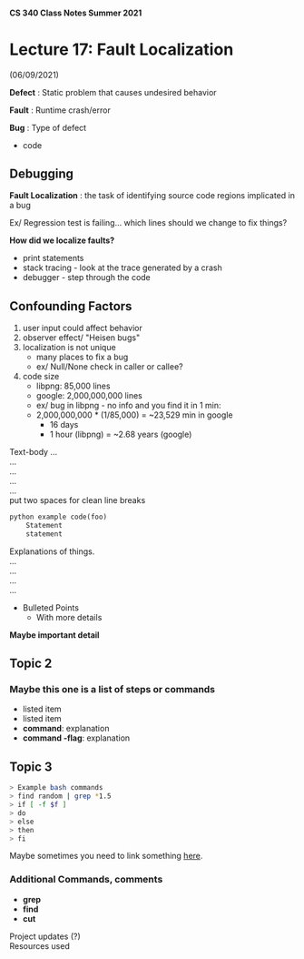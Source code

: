 #### CS 340 Class Notes Summer 2021
# Lecture 17: Fault Localization
(06/09/2021)

**Defect**
: Static problem that causes undesired behavior

**Fault**
: Runtime crash/error

**Bug**
: Type of defect
- code

## Debugging

**Fault Localization**
: the task of identifying source code regions implicated in a bug

Ex/ Regression test is failing... which lines should we change to fix things?

**How did we localize faults?**
- print statements
- stack tracing - look at the trace generated by a crash
- debugger - step through the code

## Confounding Factors
1. user input could affect behavior
2. observer effect/ "Heisen bugs"
3. localization is not unique
	- many places to fix a bug
	- ex/ Null/None check in caller or callee?
4. code size
	- libpng: 85,000 lines
	- google: 2,000,000,000 lines
	- ex/ bug in libpng - no info and you find it in 1 min:
	- 2,000,000,000 * (1/85,000) = ~23,529 min in google
		- 16 days
		- 1 hour (libpng) = ~2.68 years (google)
		









Text-body 
...  
...  
...  
...  
...  
put two spaces for clean line breaks

```python
python example code(foo)
	Statement
	statement
```

Explanations of things.  
...  
...  
...  
...  

- Bulleted Points
	+ With more details

**Maybe important detail**

## Topic 2

### Maybe this one is a list of steps or commands
* listed item
* listed item
* **command**: explanation
* **command -flag**: explanation

## Topic 3

```bash
> Example bash commands
> find random | grep *1.5
> if [ -f $f ]
> do
> else
> then
> fi
```
Maybe sometimes you need to link something [here](https://en.wikipedia.org/wiki/Main_Page).

### Additional Commands, comments 
* **grep**
* **find**
* **cut**


Project updates (?)  
Resources used